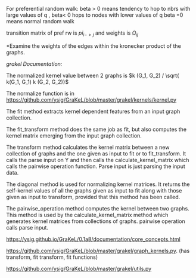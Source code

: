 For preferential random walk:
beta > 0 means tendency to hop to nbrs with large values of q , beta< 0 hops to nodes with lower values of q
beta =0 means normal random walk 

transition matrix of pref rw is $pi_{i -> j}$ and weights is $\Omega_{ij}$

*Examine the weights of the edges within the kronecker product of the graphs.

*grakel Documentation:*

The normalized kernel value between 2 graphs is $k (G_1, G_2) / \sqrt{ k(G_1, G_1) k (G_2, G_2)}$ 

The normalize function is in https://github.com/ysig/GraKeL/blob/master/grakel/kernels/kernel.py

The fit method extracts kernel dependent features from an input graph collection.

The fit_transform method does the same job as fit, but also computes the kernel matrix emerging from the input graph collection.

The transform method calculates the kernel matrix between a new collection of graphs and the one given as input to fit or to fit_transform.
It calls the parse input on Y and then calls the calculate_kernel_matrix which calls the pairwise operation function. Parse input is just parsing the input data.

The diagonal method is used for normalizing kernel matrices. It returns the self-kernel values of all the graphs given as input to fit along with those given as input to transform, provided that this method has been called.

The pairwise_operation method computes the kernel between two graphs. This method is used by the calculate_kernel_matrix method which generates kernel matrices from collections of graphs. pairwise operation calls parse input.

https://ysig.github.io/GraKeL/0.1a8/documentation/core_concepts.html

https://github.com/ysig/GraKeL/blob/master/grakel/graph_kernels.py. (has transform, fit transform, fit functions)

https://github.com/ysig/GraKeL/blob/master/grakel/utils.py
